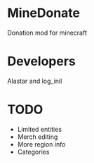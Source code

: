 # MineDonate
Donation mod for minecraft 
# Developers
Alastar and log_inil
# TODO
+ Limited entities
+ Merch editing
+ More region info
+ Categories

